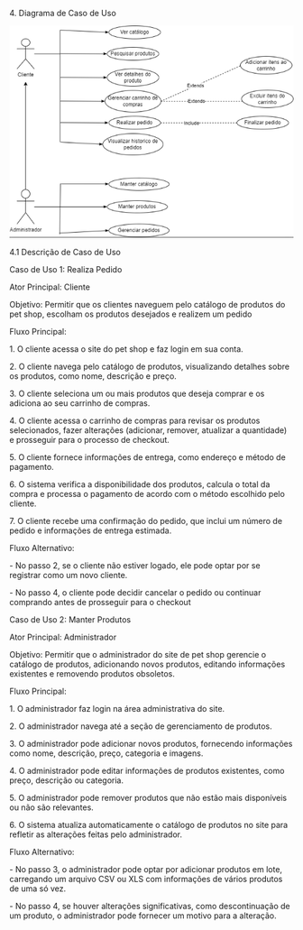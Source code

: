 4\. Diagrama de Caso de Uso

![](caso.png)

4\.1 Descrição de Caso de Uso

Caso de Uso 1: Realiza Pedido

Ator Principal: Cliente

Objetivo: Permitir que os clientes naveguem pelo catálogo de produtos do pet shop, escolham os produtos desejados e realizem um pedido

Fluxo Principal:

1\. O cliente acessa o site do pet shop e faz login em sua conta.

2\. O cliente navega pelo catálogo de produtos, visualizando detalhes sobre os produtos, como nome, descrição e preço.

3\. O cliente seleciona um ou mais produtos que deseja comprar e os adiciona ao seu carrinho de compras.

4\. O cliente acessa o carrinho de compras para revisar os produtos selecionados, fazer alterações (adicionar, remover, atualizar a quantidade) e prosseguir para o processo de checkout.

5\. O cliente fornece informações de entrega, como endereço e método de pagamento.

6\. O sistema verifica a disponibilidade dos produtos, calcula o total da compra e processa o pagamento de acordo com o método escolhido pelo cliente.

7\. O cliente recebe uma confirmação do pedido, que inclui um número de pedido e informações de entrega estimada.

Fluxo Alternativo:

\- No passo 2, se o cliente não estiver logado, ele pode optar por se registrar como um novo cliente.

\- No passo 4, o cliente pode decidir cancelar o pedido ou continuar comprando antes de prosseguir para o checkout

Caso de Uso 2: Manter Produtos

Ator Principal: Administrador

Objetivo: Permitir que o administrador do site de pet shop gerencie o catálogo de produtos, adicionando novos produtos, editando informações existentes e removendo produtos obsoletos.

Fluxo Principal:

1\. O administrador faz login na área administrativa do site.

2\. O administrador navega até a seção de gerenciamento de produtos.

3\. O administrador pode adicionar novos produtos, fornecendo informações como nome, descrição, preço, categoria e imagens.

4\. O administrador pode editar informações de produtos existentes, como preço, descrição ou categoria.

5\. O administrador pode remover produtos que não estão mais disponíveis ou não são relevantes.

6\. O sistema atualiza automaticamente o catálogo de produtos no site para refletir as alterações feitas pelo administrador.

Fluxo Alternativo:

\- No passo 3, o administrador pode optar por adicionar produtos em lote, carregando um arquivo CSV ou XLS com informações de vários produtos de uma só vez.

\- No passo 4, se houver alterações significativas, como descontinuação de um produto, o administrador pode fornecer um motivo para a alteração.
